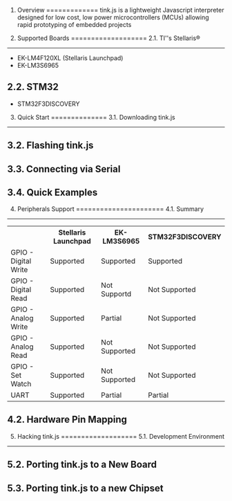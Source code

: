 1. Overview
=============
tink.js is a lightweight Javascript interpreter designed for low cost, low power
microcontrollers (MCUs) allowing rapid prototyping of embedded projects

2. Supported Boards
===================
2.1. TI''s Stellaris&reg;
--------------------
* EK-LM4F120XL (Stellaris Launchpad)
* EK-LM3S6965

2.2. STM32
----------
* STM32F3DISCOVERY

3. Quick Start
==============
3.1. Downloading tink.js
------------------------
3.2. Flashing tink.js
---------------------
3.3. Connecting via Serial
--------------------------
3.4. Quick Examples
-------------------

4. Peripherals Support
======================
4.1. Summary
------------

<table class="table table-bordered table-condensed">
<tbody>
  <tr>
    <th></th>
    <th>Stellaris Launchpad</th>
    <th>EK-LM3S6965</th>
    <th>STM32F3DISCOVERY</th>
  </tr>
  <tr>
    <td>GPIO - Digital Write</td>
    <td>Supported</td>
    <td>Supported</td>
    <td>Supported</td>
  <tr>
  <tr>
    <td>GPIO - Digital Read</td>
    <td>Supported</td>
    <td>Not Supportd</td>
    <td>Not Supported</td>
  <tr>
  <tr>
    <td>GPIO - Analog Write</td>
    <td>Supported</td>
    <td>Partial</td>
    <td>Not Supported</td>
  <tr>
  <tr>
    <td>GPIO - Analog Read</td>
    <td>Supported</td>
    <td>Not Supported</td>
    <td>Not Supported</td>
  <tr>
  <tr>
    <td>GPIO - Set Watch</td>
    <td>Supported</td>
    <td>Not Supported</td>
    <td>Not Supported</td>
  <tr>
  <tr>
    <td>UART</td>
    <td>Supported</td>
    <td>Partial</td>
    <td>Partial</td>
  <tr>
  </tbody>
</table>

4.2. Hardware Pin Mapping
-------------------------

5. Hacking tink.js
===================
5.1. Development Environment
----------------------------

5.2. Porting tink.js to a New Board
-----------------------------------

5.3. Porting tink.js to a new Chipset
-------------------------------------

